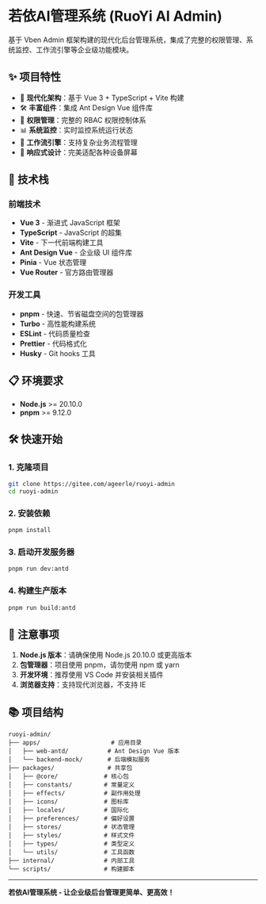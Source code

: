 # 若依AI管理系统 (RuoYi AI Admin)

基于 Vben Admin 框架构建的现代化后台管理系统，集成了完整的权限管理、系统监控、工作流引擎等企业级功能模块。

## ✨ 项目特性

- 🎯 **现代化架构**：基于 Vue 3 + TypeScript + Vite 构建
- 🛠️ **丰富组件**：集成 Ant Design Vue 组件库
- 🔐 **权限管理**：完整的 RBAC 权限控制体系
- 📊 **系统监控**：实时监控系统运行状态
- 🔄 **工作流引擎**：支持复杂业务流程管理
- 📱 **响应式设计**：完美适配各种设备屏幕

## 🚀 技术栈

### 前端技术
- **Vue 3** - 渐进式 JavaScript 框架
- **TypeScript** - JavaScript 的超集
- **Vite** - 下一代前端构建工具
- **Ant Design Vue** - 企业级 UI 组件库
- **Pinia** - Vue 状态管理
- **Vue Router** - 官方路由管理器

### 开发工具
- **pnpm** - 快速、节省磁盘空间的包管理器
- **Turbo** - 高性能构建系统
- **ESLint** - 代码质量检查
- **Prettier** - 代码格式化
- **Husky** - Git hooks 工具

## 📋 环境要求

- **Node.js** >= 20.10.0
- **pnpm** >= 9.12.0

## 🛠️ 快速开始

### 1. 克隆项目
```bash
git clone https://gitee.com/ageerle/ruoyi-admin
cd ruoyi-admin
```

### 2. 安装依赖
```bash
pnpm install
```

### 3. 启动开发服务器
```bash
pnpm run dev:antd
```

### 4. 构建生产版本
```bash
pnpm run build:antd
```

## 📝 注意事项

1. **Node.js 版本**：请确保使用 Node.js 20.10.0 或更高版本
2. **包管理器**：项目使用 pnpm，请勿使用 npm 或 yarn
3. **开发环境**：推荐使用 VS Code 并安装相关插件
4. **浏览器支持**：支持现代浏览器，不支持 IE

## 📚 项目结构

```
ruoyi-admin/
├── apps/                    # 应用目录
│   ├── web-antd/           # Ant Design Vue 版本
│   └── backend-mock/       # 后端模拟服务
├── packages/               # 共享包
│   ├── @core/             # 核心包
│   ├── constants/         # 常量定义
│   ├── effects/           # 副作用处理
│   ├── icons/             # 图标库
│   ├── locales/           # 国际化
│   ├── preferences/       # 偏好设置
│   ├── stores/            # 状态管理
│   ├── styles/            # 样式文件
│   ├── types/             # 类型定义
│   └── utils/             # 工具函数
├── internal/              # 内部工具
└── scripts/               # 构建脚本
```

---

**若依AI管理系统 - 让企业级后台管理更简单、更高效！**
